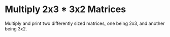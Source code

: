# Multiply 2x3 * 3x2 Matrices

Multiply and print two differently sized matrices, one being 2x3, and another being 3x2.
